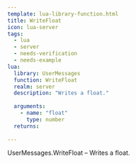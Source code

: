 ```yaml
---
template: lua-library-function.html
title: WriteFloat
icon: lua-server
tags:
  - lua
  - server
  - needs-verification
  - needs-example
lua:
  library: UserMessages
  function: WriteFloat
  realm: server
  description: "Writes a float."
  
  arguments:
    - name: "float"
      type: number
  returns:
    
---
```


<div class="lua__search__keywords">
UserMessages.WriteFloat &#x2013; Writes a float.
</div>

